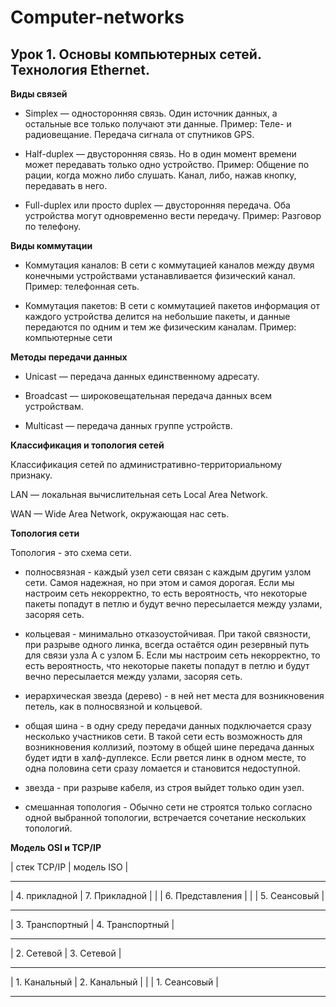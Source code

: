 # Computer-networks

## Урок 1. Основы компьютерных сетей. Технология Ethernet.

**Виды связей**
- Simplex — односторонняя связь.  Один источник данных, а остальные все только получают эти данные. Пример: Теле- и радиовещание. Передача сигнала от спутников GPS.

- Half-duplex — двусторонняя связь. Но в один момент времени может передавать только одно устройство. Пример: Общение по рации, когда можно либо слушать. Канал, либо, нажав кнопку, передавать в него.

- Full-duplex или просто duplex — двусторонняя передача. Оба устройства могут одновременно вести передачу. Пример: Разговор по телефону.

**Виды коммутации**

- Коммутация каналов: В сети с коммутацией каналов между двумя конечными устройствами устанавливается физический канал. Пример: телефонная сеть.

- Коммутация пакетов: В сети с коммутацией пакетов информация от каждого устройства делится на небольшие пакеты, и данные передаются по одним и тем же физическим каналам. Пример: компьютерные сети

**Методы передачи данных**

- Unicast — передача данных единственному адресату.

- Broadcast — широковещательная передача данных всем устройствам.

- Multicast — передача данных группе устройств.

**Классификация и топология сетей**

Классификация сетей по административно-территориальному признаку. 

LAN — локальная вычислительная сеть Local Area Network.

WAN — Wide Area Network, окружающая нас сеть.

**Топология сети**

Топология - это схема сети.

- полносвязная - каждый узел сети связан с каждым другим узлом сети. Самоя надежная, но при этом и самоя дорогая. Если мы настроим сеть некорректно, то есть вероятность, что некоторые пакеты попадут в петлю и будут вечно пересылается между узлами, засоряя сеть.

- кольцевая - минимально отказоустойчивая. При такой связности, при разрыве одного линка, всегда остаётся один резервный путь для связи узла А с узлом Б. Если мы настроим сеть некорректно, то есть вероятность, что некоторые пакеты попадут в петлю и будут вечно пересылается между узлами, засоряя сеть.

- иерархическая звезда (дерево) -  в ней нет места для возникновения петель, как в полносвязной и кольцевой.

- общая шина - в одну среду передачи данных подключается сразу несколько участников сети. В такой сети есть возможность для возникновения коллизий, поэтому в общей шине передача данных будет идти в халф-дуплексе. Если рвется линк в одном месте, то одна половина сети сразу ломается и становится недоступной.

- звезда - при разрыве кабеля, из строя выйдет только один узел.

- смешанная топология - Обычно сети не строятся только согласно одной выбранной топологии, встречается сочетание нескольких топологий.

**Модель OSI и TCP/IP**

| стек TCP/IP            | модель ISO             |
___________________________________________________
| 4. прикладной          | 7. Прикладной          |
|                        | 6. Представления       |
|                        | 5. Сеансовый           |
___________________________________________________
| 3. Транспортный        | 4. Транспортный        |
___________________________________________________
| 2. Сетевой             | 3. Сетевой             |
___________________________________________________
| 1. Канальный           | 2. Канальный           |
|                        | 1. Сеансовый           |
___________________________________________________



